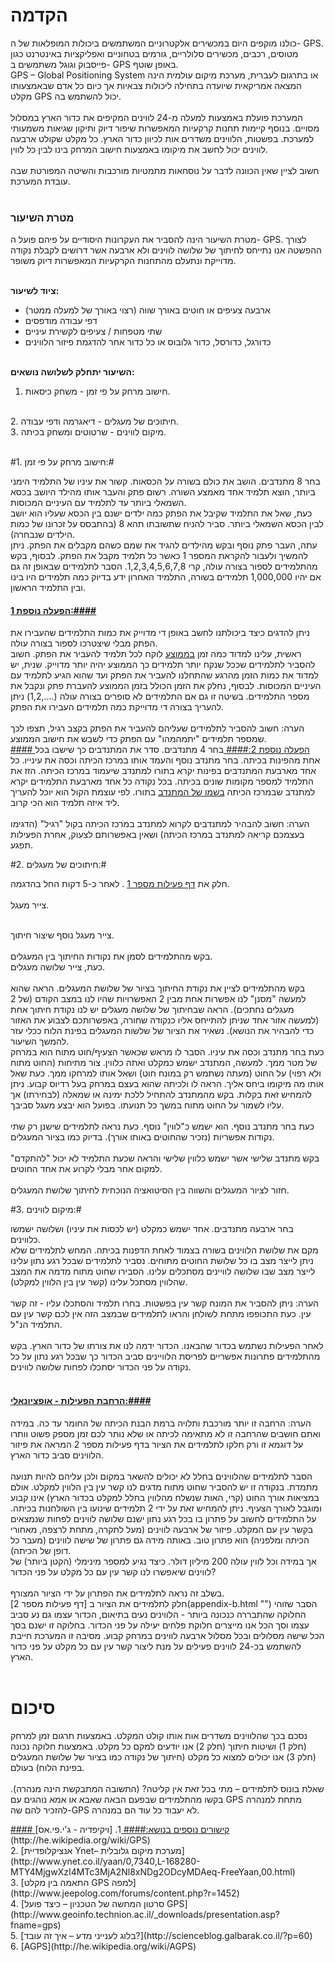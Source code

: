 
# הקדמה #

כולנו מוקפים היום במכשירים אלקטרוניים המשתמשים ביכולות המופלאות של ה- GPS. מטוסים,
רכבים, מכשירים סלולריים, גורמים בטחוניים ואפליקציות באינטרנט כגון פייסבוק וגוגל משתמשים ב- GPS באופן שוטף.
<br>
GPS – Global Positioning System
או בתרגום לעברית, מערכת מיקום עולמית הינה המצאה
אמריקאית שיועדה בתחילה ליכולות צבאיות אך כיום כל אדם שבאמצעותו מקלט GPS יכול להשתמש בה.
<br><br>
המערכת פועלת באמצעות למעלה מ-24 לווינים המקיפים את כדור הארץ במסלול מסויים.
 בנוסף קיימות תחנות קרקעיות המאפשרות שיפור דיוק ותיקון שגיאות משמעותי למערכת.
בפשטות, הלווינים משדרים אות לכיוון כדור הארץ. כל מקלט שקולט ארבעה לווינים יכול לחשב את מיקומו
באמצעות חישוב המרחק בינו לבין כל לווין.
<br><br>
חשוב לציין שאין הכוונה לדבר על נוסחאות מתמטיות מורכבות והשיטה המפורטת שבה עובדת המערכת.
<br><br>

### מטרת השיעור ###
מטרת השיעור הינה להסביר את העקרונות היסודיים על פיהם פועל ה- GPS.
לצורך ההפשטה אנו נתייחס לחיתוך של שלושה לווינים ולא ארבעה אשר
דרושים לקבלת נקודה מדוייקת ונתעלם מהתחנות הקרקעיות המאפשרות דיוק משופר.
<br><br>

**ציוד לשיעור:**
* ארבעה צעיפים או חוטים באורך שווה (רצוי באורך של למעלה ממטר)
* דפי עבודה מודפסים
* שתי מטפחות / צעיפים לקשירת עיניים
* כדורגל, כדורסל, כדור גלובוס או כל כדור אחר להדגמת פיזור הלווינים
<br><br>

**השיעור יתחלק לשלושה נושאים:**
<br>
1. חישוב מרחק על פי זמן  - משחק כיסאות.
<br>
2. חיתוכים של מעגלים - דיאגרמה ודפי עבודה.
<br>
3. מיקום לווינים - שרטוטים ומשחק בכיתה.
<br><br>

#1. חישוב מרחק על פי זמן:#

בחר 8 מתנדבים. הושב את כולם בשורה על הכסאות.
קשור את עיניו של התלמיד הימני ביותר, הוצא תלמיד אחד מאמצע השורה. רשום פתק והעבר אותו מהילד היושב בכסא השמאלי ביותר עד לתלמיד עם העיניים המכוסות.
<br>
כעת, שאל את התלמיד שקיבל את הפתק כמה ילדים ישנם בין הכסא שעליו הוא יושב לבין הכסא השמאלי ביותר.
סביר להניח שתשובתו תהא 8 (בהתבסס על זכרונו של כמות הילדים שנבחרה).
<br>
עתה, העבר פתק נוסף ובקש מהילדים להגיד את שמם כשהם מקבלים את הפתק.
ניתן להמשיך ולעבור להקראת המספר 1 כאשר כל תלמיד מקבל את הפתק.
לבסוף, בקש מהתלמידים לספור בצורה עולה, קרי 1,2,3,4,5,6,7,8. הסבר לתלמידים שבאופן זה גם אם יהיו 1,000,000 תלמידים בשורה, התלמיד האחרון ידע בדיוק כמה תלמידים היו בינו ובין התלמיד הראשון.
<br>
<u>
#### הפעלה נוספת 1:####
</u>
ניתן להדגים כיצד ביכולתנו לחשב באופן די מדוייק את כמות התלמידים שהעבירו את הפתק מבלי שיצטרכו לספור בצורה עולה.
<br>
ראשית, עלינו למדוד כמה זמן <u>בממוצע</u> לוקח לכל תלמיד להעביר את הפתק.
חשוב להסביר לתלמידים שככל שנקח יותר תלמידים כך הממוצע יהיה יותר מדוייק.
שנית, יש למדוד את כמות הזמן מהרגע שהתחלנו להעביר את הפתק ועד שהוא הגיע לתלמיד עם העיניים המכוסות. לבסוף, נחלק את הזמן הכולל בזמן הממוצע להעברת פתק ונקבל את מספר התלמידים.
בשיטה זו גם אם התלמידים לא סופרים בצורה עולה (....,1,2) ניתן להעריך בצורה די מדוייקת כמה תלמידים העבירו את הפתק.
<br><br>
הערה: חשוב להסביר לתלמידים שעליהם להעביר את הפתק בקצב רגיל, תצפו לכך שמספר תלמידים "יתמהמהו" עם הפתק כדי לשבש את חישוב הממוצע.
<br>
<u>
#### הפעלה נוספת 2:####
</u>
בחר 4 מתנדבים. סדר את המתנדבים כך שישבו בכל אחת מהפינות בכיתה. בחר מתנדב נוסף והעמד אותו במרכז הכיתה וכסה את עינייו. כל אחד מארבעת המתנדבים בפינות יקרא בתורו למתנדב שיעמוד במרכז הכיתה. הזז את התלמיד למספר מקומות שונים בכיתה. בכל נקודה כל אחד מארבעת התלמידים יקרא למתנדב שבמרכז הכיתה
<u> בשמו של המתנדב</u>
בתורו. לפי עוצמת הקול הוא יוכל להעריך ליד איזה תלמיד הוא הכי קרוב.
<br><br>
הערה: חשוב להבהיר למתנדבים לקרוא למתנדב במרכז הכיתה בקול "רגיל" (הדגימו בעצמכם קריאה למתנדב במרכז הכיתה) ושאין באפשרותם לצעוק, אחרת הפעילות תפגע.


#2. חיתוכים של מעגלים:#

חלק את
[דף פעילות מספר 1](appendix-a.html "")
. לאחר כ-5 דקות החל בהדגמה.
<br><br>
צייר מעגל.

<div id="container" align="center">
<img src="img02.png" title="" />
</div>

<br>
צייר מעגל נוסף שיצור חיתוך.
<br>

<div id="container" align="center">
<img src="img03.png" title="" />
</div>

<br>
בקש מהתלמידים לסמן את נקודות החיתוך בין המעגלים.
<br>
כעת, צייר שלושה מעגלים.
<br>

<div id="container" align="center">
<img src="img04.png" title="" />
</div>

<br>
בקש מהתלמידים לציין את נקודת החיתוך בציור של שלושת המעגלים.
הראה שהוא למעשה "מסנן" לנו אפשרות אחת מבין 2 האפשרויות שהיו לנו במצב הקודם (של 2 מעגלים נחתכים).
הראה שבחיתוך של שלושה מעגלים יש לנו נקודת חיתוך אחת (למעשה אזור אחד שניתן להתייחס אליו
כנקודה שחורה, באפשרותכם לצבוע את האזור כדי להבהיר את הנושא).
נשאיר את הציור של שלשות המעגלים בפינת הלוח ככלי עזר להמשך השיעור.
<br>
כעת בחר מתנדב וכסה את עיניו. הסבר לו מראש שכאשר הצעיף/חוט מתוח הוא במרחק של מטר ממך.
 למעשה, המתנדב ישמש כמקלט ואתה כלווין.
  צור מתיחות (החוט מתוח ולא רפוי) על החוט (מעתה נשתמש רק במונח חוט) ושאל אותו למרחקו ממך.
  כעת שאל אותו מה מיקומו ביחס אליך.
הראה לו ולכיתה שהוא בעצם במרחק בעל רדיוס קבוע.
 ניתן להמחיש זאת בקלות.
בקש מהמתנדב
להתחיל ללכת ימינה או שמאלה (לבחירתו) אך עליו לשמור על החוט מתוח במשך כל תנועתו.
בפועל הוא יבצע מעגל סביבך.
<br>
<br>
כעת בחר מתנדב נוסף. הוא ישמש כ"לווין" נוסף.
 כעת נראה לתלמידים שישנן רק שתי נקודות אפשריות (נזכיר שהחוטים באותו אורך).
 בדיוק כמו בציור המעגלים.
<br>

<div id="container" align="center">
<img src="img05.png" title="" />
</div>

<br>
בקש מתנדב שלישי אשר ישמש כלווין שלישי והראה שכעת התלמיד לא יכול "להתקדם" למקום אחר
מבלי לקרוע את אחד החוטים.
<br>

<div id="container" align="center">
<img src="img06.png" title="" />
</div>

<br>
חזור לציור המעגלים והשווה בין הסיטואציה הנוכחית לחיתוך שלושת המעגלים.

#3. מיקום לווינים:#

בחר ארבעה מתנדבים. אחד ישמש כמקלט (יש לכסות את עיניו) ושלושה ישמשו כלווינים.
<br>
מקם את שלושת הלווינים בשורה בצמוד לאחת הדפנות בכיתה.
המחש לתלמידים שלא ניתן לייצר מצב בו כל שלושת החוטים מתוחים.
נסביר לתלמידים שבכל רגע נתון עלינו לייצר מצב שבו שלושה לוויינים מסתכלים עלינו.
 הסבירו שחוט מתוח מדמה את המצב שהלווין מסתכל עלינו (קשר עין בין הלווין למקלט).
<br><br>
הערה: ניתן להסביר את המונח קשר עין בפשטות. בחרו תלמיד והסתכלו עליו - זה קשר עין. כעת התכופפו מתחת לשולחן והראו לתלמידים שבמצב הזה אין לכם קשר עין עם התלמיד הנ"ל.
<br><br>
לאחר הפעילות נשתמש בכדור שהבאנו.
הכדור ידמה לנו את צורתו של כדור הארץ.
בקש מהתלמידים פתרונות אפשריים לפריסת הלוויינים סביב הכדור כך שבכל רגע נתון על כל נקודה על פני הכדור יסתכלו לפחות שלושה לווינים.
<br><br>
<u>
#### הרחבת הפעילות - אופציונאלי:####
</u>
הערה: הרחבה זו יותר מורכבת ותלויה ברמת הבנת הכיתה של החומר עד כה.
במידה ואתם
חושבים שהרחבה זו לא מתאימה לכיתה או שלא נותר לכם זמן מספק פשוט וותרו על דוגמא זו ורק חלקו לתלמידים את הציור בדף פעילות מספר 2 המראה את פיזור הלווינים סביב כדור הארץ.
<br><br>
הסבר לתלמידים שהלווינים בחלל לא יכולים להשאר במקום ולכן עליהם להיות תנועה מתמדת.
בנקודה זו יש להסביר שחוט מתוח מדגים לנו קשר עין בין הלווין למקלט. אולם במציאות אורך החוט
(קרי, האות שנשלח מהלווין בחלל למקלט בכדור הארץ) אינו קבוע ומוגבל לאורך הצעיף.
 ניתן להמחיש זאת על ידי 2 תלמידים שינועו בין השולחנות בכיתה.
על התלמידים לחשוב על פתרון בו  בכל רגע נתון ישנם שלושה לווינים לפחות שנמצאים בקשר עין עם המקלט.
פיזור של ארבעה לווינים (מעל לתקרה, מתחת לרצפה, מאחורי הכיתה ומלפניה) הוא פתרון טוב.
באותה מידה גם פתרון של שישה לווינים (מעבר כל דופן של הכיתה).
<br>
אך במידה וכל לווין עולה 200 מיליון דולר.
כיצד נגיע למספר מינימלי (הקטן ביותר) של לווינים שיאפשרו לנו קשר עין עם כל מקלט על פני הכדור?
<br><br>
בשלב זה נראה לתלמידים את הפתרון על ידי הציור המצורף.
<br>
חלק לתלמידים את הציור ב
[דף פעילות מספר 2](appendix-b.html "")
הסבר שזוהי החלוקה שהתבררה כנכונה ביותר - הלווינים נעים בתיאום, הכדור עצמו גם נע סביב עצמו וסך הכל אנו מייצרים חלוקת פלחים יעילה על פני הכדור.
בחלוקה זו ישנם בסך הכל שישה מסלולים ובכל מסלול ארבעה לווינים במרחק קבוע.
מסיבה זו המערכת חייבת להשתמש בכ-24 לווינים פעילים על מנת ליצור קשר עין עם כל מקלט על פני כדור הארץ.
<br>

<div id="container" align="center">
<img src="img08.png" title="" />
</div>

<br>

# סיכום #
נסכם בכך שהלווינים משדרים אות אותו קולט המקלט.
 באמצעות תרגום זמן למרחק (חלק 1) ושיטות חיתוך (חלק 2) אנו יודעים למקם כל מקלט.
  באמצעות חלוקה נכונה (חלק 3) אנו יכולים למצוא כל מקלט (חיתוך של נקודה כמו בציור של שלושת המעגלים בפינת הלוח) בעולם.
<br><br>
שאלת בונוס לתלמידים – מתי בכל זאת אין קליטה? (התשובה המתבקשת הינה מנהרה).
בקשו מהתלמידים שבפעם הבאה שאבא או אמא נוהגים עם GPS מתחת למנהרה להזכיר להם שה-GPS לא יעבוד כל עוד הם במנהרה.

<u>
#### קישורים נוספים בנושא:####
</u>
1. [ויקיפדיה - ג'י.פי.אס](http://he.wikipedia.org/wiki/GPS)
<br>
2. [אנציקלופדיית Ynet– מערכת מיקום גלובלית](http://www.ynet.co.il/yaan/0,7340,L-168280-MTY4MjgwXzI4MTc3MjA2Nl8xNDg2ODcyMDAeq-FreeYaan,00.html)
<br>
3. [התאמה בין מקלט GPS למפה](http://www.jeepolog.com/forums/content.php?r=1452)
<br>
4. [סרטון המחשה של הטכניון – כיצד פועל GPS](http://www.geoinfo.technion.ac.il/_downloads/presentation.asp?fname=gps)
<br>
5. [בלוג לענייני מדע – איך זה עובד?](http://scienceblog.galbarak.co.il/?p=60)
<br>
6. [AGPS](http://he.wikipedia.org/wiki/AGPS)
